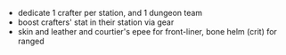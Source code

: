 
- dedicate 1 crafter per station, and 1 dungeon team
- boost crafters' stat in their station via gear
- skin and leather and courtier's epee for front-liner, bone helm (crit) for ranged
